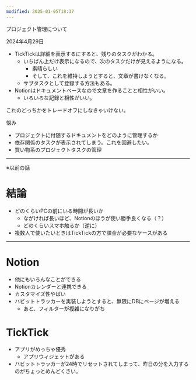 ```yaml
---
modified: 2025-01-05T18:37
---
```

プロジェクト管理について

  

2024年4月29日

- TickTickは詳細を表示するにすると、残りのタスクがわかる。
    - いちばん上だけ表示になるので、次のタスクだけが見えるようになる。
        - 素晴らしい
        - そして、これを維持しようとすると、文章が書けなくなる。
    - サブタスクとして登録する方法もある。
- Notionはドキュメントベースなので文章を作ることと相性がいい。
    - いろいろな記録と相性がいい。

  

これのどっちかをトレードオフにしなきゃいけない。

  

  

悩み

- プロジェクトに付随するドキュメントをどのように管理するか
- 依存関係のタスクが表示されてしまう。これを回避したい。
- 買い物系のプロジェクトタスクの管理

  

  

  

  

  

---

※以前の話

# 結論

- どのくらいPCの前にいる時間が長いか
    - ながければ長いほど、Notionのほうが使い勝手良くなる（？）
    - どのくらいスマホ触るか（逆に）
- 複数人で使いたいときはTickTickの方で課金が必要なケースがある

  

---

# Notion

- 他にもいろんなことができる
- Notionカレンダーと連携できる
- カスタマイズ性やばい
- ハビットトラッカーを実装しようとすると、無限にDBにページが増える
    - あと、フィルターが複雑になりがち

  

  

  

# TickTick

- アプリがめっちゃ優秀
    - アプリウィジェットがある
- ハビットトラッカーが24時でリセットされてしまって、昨日の分を入力するのがちょっとめんどくさい。